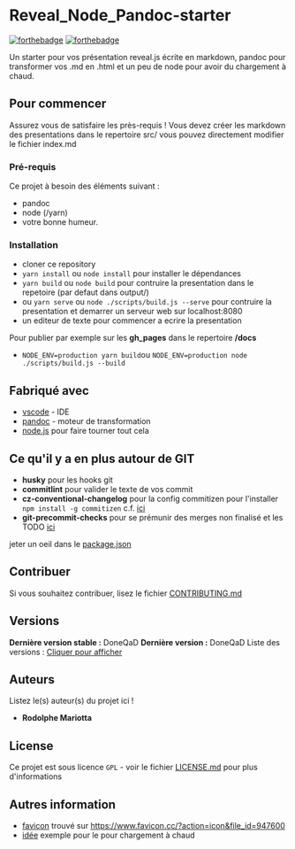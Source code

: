 # Reveal_Node_Pandoc-starter

[![forthebadge](http://forthebadge.com/images/badges/built-with-love.svg)](http://forthebadge.com) [![forthebadge](http://forthebadge.com/images/badges/ages-18.svg)](http://forthebadge.com)

Un starter pour vos présentation reveal.js écrite en markdown, pandoc pour transformer vos .md en .html et un peu de node pour avoir du chargement à chaud.

## Pour commencer

Assurez vous de satisfaire les près-requis !
Vous devez créer les markdown des presentations dans le repertoire src/ vous pouvez directement modifier le fichier index.md

### Pré-requis

Ce projet à besoin des éléments suivant :

- pandoc
- node (/yarn)
- votre bonne humeur.

### Installation

- cloner ce repository
- `yarn install` ou `node install` pour installer le dépendances
- `yarn build` ou `node build` pour contruire la presentation dans le repetoire (par defaut dans output/)
- ou `yarn serve` ou `node ./scripts/build.js --serve` pour contruire la presentation et demarrer un serveur web sur localhost:8080
- un editeur de texte pour commencer a ecrire la presentation

Pour publier par exemple sur les **gh_pages** dans le repertoire **/docs**

- `NODE_ENV=production yarn build`ou `NODE_ENV=production node ./scripts/build.js --build`

## Fabriqué avec

- [vscode](https://code.visualstudio.com/) - IDE
- [pandoc](https://pandoc.org/) - moteur de transformation
- [node.js](https://nodejs.org/) pour faire tourner tout cela

## Ce qu'il y a en plus autour de GIT

- **husky** pour les hooks git
- **commitlint** pour valider le texte de vos commit
- **cz-conventional-changelog** pour la config commitizen pour l'installer `npm install -g commitizen` c.f. [ici](http://commitizen.github.io/cz-cli/)
- **git-precommit-checks** pour se prémunir des merges non finalisé et les TODO [ici](https://www.npmjs.com/package/git-precommit-checks)

jeter un oeil dans le [package.json](package.json)

## Contribuer

Si vous souhaitez contribuer, lisez le fichier [CONTRIBUTING.md](CONTRIBUTING.md)

## Versions

**Dernière version stable :** DoneQaD
**Dernière version :** DoneQaD
Liste des versions : [Cliquer pour afficher](https://github.com/Rodolphe-mariotta/reveal_node_pandoc-starter/tags)

## Auteurs

Listez le(s) auteur(s) du projet ici !

- **Rodolphe Mariotta** [](https://github.com/Rodolphe-mariotta)

## License

Ce projet est sous licence `GPL` - voir le fichier [LICENSE.md](LICENSE.md) pour plus d'informations

## Autres information

- [favicon](./src/favicon.ico) trouvé sur https://www.favicon.cc/?action=icon&file_id=947600
- [idée](https://khtdr.com/tutorials/simple-live-reload-server.html) exemple pour le pour chargement à chaud
